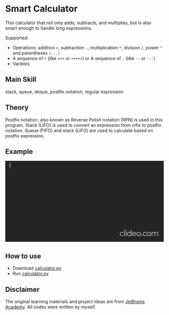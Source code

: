 # Smart Calculator
This calculator that not only adds, subtracts, and multiplies, but is also smart enough to handle long expressions.

Supported:
- Operations: addition `+`, subtraction `-`, multiplication `*`, division `/`, power `^` and parentheses `(...)`
- A sequence of `+` (like `+++` or `+++++`) or A sequence of `-` (like `--` or `---`)
- Varibles

## Main Skill
stack, queue, deque, postfix notation, regular expression
## Theory
Postfix notation, also known as Reverse Polish notation (RPN) is used in this program. 
Stack (LIFO) is used to convert an expression from infix to postfix notation. Queue (FIFO) and stack (LIFO) are used to calculate based on postfix expression.

## Example
![](/example.gif)

## How to use
- Download [calculator.py](/calculator.py)
- Run [calculator.py](/calculator.py)

## Disclaimer
The original learning materials and project ideas are from [JetBrains Academy](https://www.jetbrains.com/academy/). All codes were written by myself.